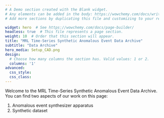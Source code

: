 ```yaml
---
# A Demo section created with the Blank widget.
# Any elements can be added in the body: https://wowchemy.com/docs/writing-markdown-latex/
# Add more sections by duplicating this file and customizing to your requirements.

widget: hero  # See https://wowchemy.com/docs/page-builder/
headless: true  # This file represents a page section.
weight: 10  # Order that this section will appear.
title: "MRL Time-Series Synthetic Anomalous Event Data Archive"
subtitle: "Data Archive"
hero_media: Setup_CAD.png
design:
  # Choose how many columns the section has. Valid values: 1 or 2.
  columns: '1'
advanced:
  css_style:
  css_class:
---
```

Welcome to the MRL Time-Series Synthetic Anomalous Event Data Archive. 
You can find two aspects of our work on this page:
1. Anomalous event synthesizer apparatus
2. Synthetic dataset
